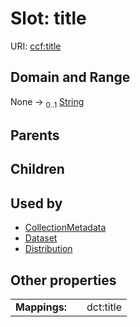 
# Slot: title




URI: [ccf:title](http://purl.org/ccf/title)


## Domain and Range

None &#8594;  <sub>0..1</sub> [String](types/String.md)

## Parents


## Children


## Used by

 * [CollectionMetadata](CollectionMetadata.md)
 * [Dataset](Dataset.md)
 * [Distribution](Distribution.md)

## Other properties

|  |  |  |
| --- | --- | --- |
| **Mappings:** | | dct:title |

